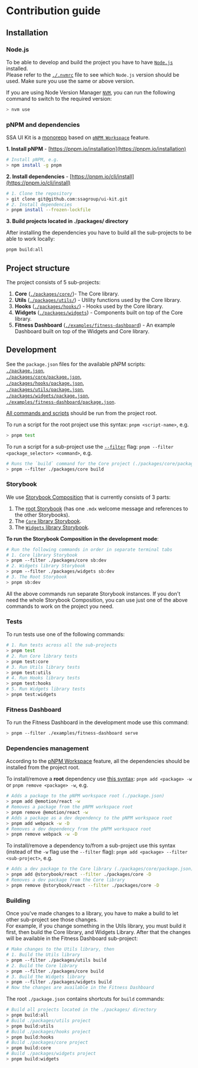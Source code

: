 # Contribution guide

## Installation

### Node.js

To be able to develop and build the project you have to have [`Node.js`](https://nodejs.org/en) installed.  
Please refer to the [`./.nvmrc`](https://github.com/nvm-sh/nvm#nvmrc) file to see which `Node.js` version should be used. Make sure you use the same or above version.

If you are using Node Version Manager [`NVM`](https://github.com/nvm-sh/nvm), you can run the following command to switch to the required version:

```bash
> nvm use
```

### pNPM and dependencies

SSA UI Kit is a [monorepo](https://en.wikipedia.org/wiki/Monorepo) based on [`pNPM Workspace`](https://pnpm.io/workspaces) feature.

**1. Install pNPM** - [https://pnpm.io/installation](https://pnpm.io/installation)

```bash
# Install pNPM, e.g.
> npm install -g pnpm
```

**2. Install dependencies** - [https://pnpm.io/cli/install](https://pnpm.io/cli/install)

```bash
# 1. Clone the repository
> git clone git@github.com:ssagroup/ui-kit.git
# 2. Install dependencies
> pnpm install --frozen-lockfile
```

**3. Build projects located in ./packages/ directory**

After installing the dependencies you have to build all the sub-projects to be able to work locally:

```bash
pnpm build:all
```

## Project structure

The project consists of 5 sub-projects:

1. **Core** ([`./packages/core/`](https://github.com/ssagroup/ui-kit/tree/main/packages/core))- The Core library.
2. **Utils** ([`./packages/utils/`](https://github.com/ssagroup/ui-kit/tree/main/packages/utils)) - Utility functions used by the Core library.
3. **Hooks** ([`./packages/hooks/`](https://github.com/ssagroup/ui-kit/tree/main/packages/hooks)) - Hooks used by the Core library.
4. **Widgets** ([`./packages/widgets`](https://github.com/ssagroup/ui-kit/tree/main/packages/widgets)) - Components built on top of the Core library.
5. **Fitness Dashboard** ([`./examples/fitness-dashboard`](https://github.com/ssagroup/ui-kit/tree/main/examples/fitness-dashboard)) - An example Dashboard built on top of the Widgets and Core library.

## Development

See the `package.json` files for the available pNPM scripts:  
[`./package.json`](https://github.com/ssagroup/ui-kit/blob/main/package.json),  
[`./packages/core/package.json`](https://github.com/ssagroup/ui-kit/blob/main/packages/core/package.json),  
[`./packages/hooks/package.json`](https://github.com/ssagroup/ui-kit/blob/main/packages/hooks/package.json),  
[`./packages/utils/package.json`](https://github.com/ssagroup/ui-kit/blob/main/packages/utils/package.json),  
[`./packages/widgets/package.json`](https://github.com/ssagroup/ui-kit/blob/main/packages/widgets/package.json),  
[`./examples/fitness-dashboard/package.json`](https://github.com/ssagroup/ui-kit/blob/main/examples/fitness-dashboard/package.json).

<ins>All commands and scripts</ins> should be run from the project root.

To run a script for the root project use this syntax: `pnpm <script-name>`, e.g.

```bash
> pnpm test
```

To run a script for a sub-project use the [`--filter`](https://pnpm.io/filtering) flag: `pnpm --filter <package_selector> <command>`, e.g.

```bash
# Runs the `build` command for the Core project (./packages/core/package.json)
> pnpm --filter ./packages/core build
```

### Storybook

We use [Storybook Composition](https://storybook.js.org/docs/react/sharing/storybook-composition) that is currently consists of 3 parts:

1. The [root Storybook](https://github.com/ssagroup/ui-kit/tree/main/.storybook) (has one `.mdx` welcome message and references to the other Storybooks).
2. The [`Core` library Storybook](https://github.com/ssagroup/ui-kit/tree/main/packages/core/.storybook).
3. The [`Widgets` library Storybook](https://github.com/ssagroup/ui-kit/tree/main/packages/widgets/.storybook).

**To run the Storybook Composition in the development mode**:

```bash
# Run the following commands in order in separate terminal tabs
# 1. Core library Storybook
> pnpm --filter ./packages/core sb:dev
# 2. Widgets library Storybook
> pnpm --filter ./packages/widgets sb:dev
# 3. The Root Storybook
> pnpm sb:dev
```

All the above commands run separate Storybook instances. If you don't need the whole Storybook Composition, you can use just one of the above commands to work on the project you need.

### Tests

To run tests use one of the following commands:

```bash
# 1. Run tests across all the sub-projects
> pnpm test
# 2. Run Core library tests
> pnpm test:core
# 3. Run Utils library tests
> pnpm test:utils
# 4. Run Hooks library tests
> pnpm test:hooks
# 5. Run Widgets library tests
> pnpm test:widgets
```

### Fitness Dashboard

To run the Fitness Dashboard in the development mode use this command:

```bash
> pnpm --filter ./examples/fitness-dashboard serve
```

### Dependencies management

According to the [pNPM Workspace](https://pnpm.io/workspaces) feature, all the dependencies should be installed from the project root.

To install/remove a **root** dependency use [this syntax](https://pnpm.io/pnpm-cli#-w---workspace-root): `pnpm add <package> -w` or `pnpm remove <package> -w`, e.g.

```bash
# Adds a package to the pNPM workspace root (./package.json)
> pnpm add @emotion/react -w
# Removes a package from the pNPM workspace root
> pnpm remove @emotion/react -w
# Adds a package as a dev dependency to the pNPM workspace root
> pnpm add webpack -w -D
# Removes a dev dependency from the pNPM workspace root
> pnpm remove webpack -w -D
```

To install/remove a dependency to/from a sub-project use this syntax (instead of the `-w` flag use the `--filter` flag): `pnpm add <package> --filter <sub-project>`, e.g.

```bash
# Adds a dev package to the Core library (./packages/core/package.json)
> pnpm add @storybook/react --filter ./packages/core -D
# Removes a dev package from the Core library
> pnpm remove @storybook/react --filter ./packages/core -D
```

### Building

Once you've made changes to a library, you have to make a build to let other sub-project see those changes.  
For example, if you change something in the Utils library, you must build it first, then build the Core library, and Widgets Library. After that the changes will be available in the Fitness Dashboard sub-project:

```bash
# Make changes to the Utils library, then
# 1. Build the Utils library
> pnpm --filter ./packages/utils build
# 2. Build the Core library
> pnpm --filter ./packages/core build
# 3. Build the Widgets library
> pnpm --filter ./packages/widgets build
# Now the changes are available in the Fitness Dashboard
```

The root `./package.json` contains shortcuts for `build` commands:

```bash
# Build all projects located in the ./packages/ directory
> pnpm build:all
# Build ./packages/utils project
> pnpm build:utils
# Build ./packages/hooks project
> pnpm build:hooks
# Build ./packages/core project
> pnpm build:core
# Build ./packages/widgets project
> pnpm build:widgets
```
